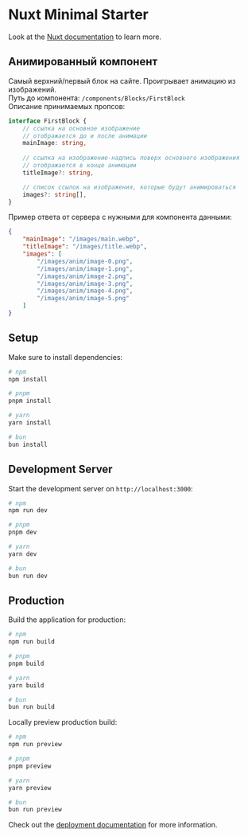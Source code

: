 # Nuxt Minimal Starter

Look at the [Nuxt documentation](https://nuxt.com/docs/getting-started/introduction) to learn more.


## Анимированный компонент
Самый верхний/первый блок на сайте. Проигрывает анимацию из изображений.\
Путь до компонента: `/components/Blocks/FirstBlock`\
Описание принимаемых пропсов:

```ts
interface FirstBlock {
    // ссылка на основное изображение
    // отображается до и после анимации
    mainImage: string,
    
    // ссылка на изображение-надпись поверх основного изображения
    // отображается в конце анимации
    titleImage?: string,

    // список ссылок на изображения, которые будут анимироваться
    images?: string[], 
}
```

Пример ответа от сервера с нужными для компонента данными:

```json
{
    "mainImage": "/images/main.webp",
    "titleImage": "/images/title.webp",
    "images": [
        "/images/anim/image-0.png",
        "/images/anim/image-1.png",
        "/images/anim/image-2.png",
        "/images/anim/image-3.png",
        "/images/anim/image-4.png",
        "/images/anim/image-5.png"
    ]
}
```

## Setup

Make sure to install dependencies:

```bash
# npm
npm install

# pnpm
pnpm install

# yarn
yarn install

# bun
bun install
```

## Development Server

Start the development server on `http://localhost:3000`:

```bash
# npm
npm run dev

# pnpm
pnpm dev

# yarn
yarn dev

# bun
bun run dev
```

## Production

Build the application for production:

```bash
# npm
npm run build

# pnpm
pnpm build

# yarn
yarn build

# bun
bun run build
```

Locally preview production build:

```bash
# npm
npm run preview

# pnpm
pnpm preview

# yarn
yarn preview

# bun
bun run preview
```

Check out the [deployment documentation](https://nuxt.com/docs/getting-started/deployment) for more information.
